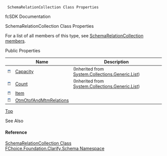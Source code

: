 ﻿     SchemaRelationCollection Class Properties                                                   

fcSDK Documentation

SchemaRelationCollection Class Properties

For a list of all members of this type, see [SchemaRelationCollection members](fcSDK~FChoice.Foundation.Clarify.Schema.SchemaRelationCollection_members.md).

Public Properties

|   | Name | Description |
| --- | --- | --- |
| ![Public Property](dotnetimages/publicProperty.png) | [Capacity](#) | (Inherited from [System.Collections.Generic.List<SchemaRelation>](#)) |
| ![Public Property](dotnetimages/publicProperty.png) | [Count](#) | (Inherited from [System.Collections.Generic.List<SchemaRelation>](#)) |
| ![Public Property](dotnetimages/publicProperty.png) | [Item](fcSDK~FChoice.Foundation.Clarify.Schema.SchemaRelationCollection~Item.md) |   |
| ![Public Property](dotnetimages/publicProperty.png) | [OtmOtofAndMtmRelations](fcSDK~FChoice.Foundation.Clarify.Schema.SchemaRelationCollection~OtmOtofAndMtmRelations.md) |   |

[Top](#top)

See Also

#### Reference

[SchemaRelationCollection Class](fcSDK~FChoice.Foundation.Clarify.Schema.SchemaRelationCollection.md)  
[FChoice.Foundation.Clarify.Schema Namespace](fcSDK~FChoice.Foundation.Clarify.Schema_namespace.md)